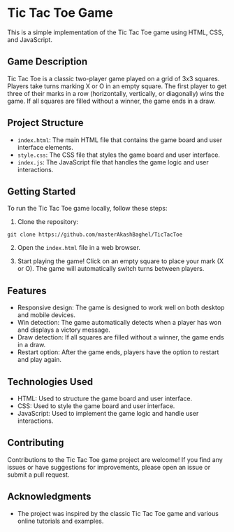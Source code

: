  

# Tic Tac Toe Game

This is a simple implementation of the Tic Tac Toe game using HTML, CSS, and JavaScript.

## Game Description

Tic Tac Toe is a classic two-player game played on a grid of 3x3 squares. Players take turns marking X or O in an empty square. The first player to get three of their marks in a row (horizontally, vertically, or diagonally) wins the game. If all squares are filled without a winner, the game ends in a draw.

## Project Structure

- `index.html`: The main HTML file that contains the game board and user interface elements.
- `style.css`: The CSS file that styles the game board and user interface.
- `index.js`: The JavaScript file that handles the game logic and user interactions.

## Getting Started

To run the Tic Tac Toe game locally, follow these steps:

1. Clone the repository:

```
git clone https://github.com/masterAkashBaghel/TicTacToe
```

2. Open the `index.html` file in a web browser.

3. Start playing the game! Click on an empty square to place your mark (X or O). The game will automatically switch turns between players.

## Features

- Responsive design: The game is designed to work well on both desktop and mobile devices.
- Win detection: The game automatically detects when a player has won and displays a victory message.
- Draw detection: If all squares are filled without a winner, the game ends in a draw.
- Restart option: After the game ends, players have the option to restart and play again.

## Technologies Used

- HTML: Used to structure the game board and user interface.
- CSS: Used to style the game board and user interface.
- JavaScript: Used to implement the game logic and handle user interactions.

## Contributing

Contributions to the Tic Tac Toe game project are welcome! If you find any issues or have suggestions for improvements, please open an issue or submit a pull request.

 

## Acknowledgments

- The project was inspired by the classic Tic Tac Toe game and various online tutorials and examples.

 
